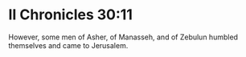 # II Chronicles 30:11

However, some men of Asher, of Manasseh, and of Zebulun humbled themselves and came to Jerusalem.
